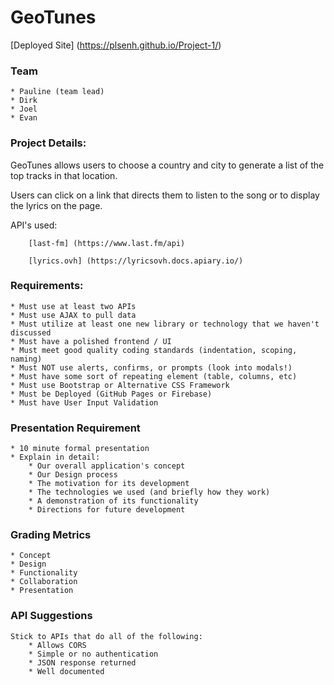 # GeoTunes

[Deployed Site] (https://plsenh.github.io/Project-1/)

### Team

    * Pauline (team lead)
    * Dirk
    * Joel
    * Evan

### Project Details:

GeoTunes allows users to choose a country and city to generate a list of the top tracks in that location.

Users can click on a link that directs them to listen to the song or to display the lyrics on the page.

API's used:

        [last-fm] (https://www.last.fm/api)

        [lyrics.ovh] (https://lyricsovh.docs.apiary.io/)

### Requirements:

    * Must use at least two APIs
    * Must use AJAX to pull data
    * Must utilize at least one new library or technology that we haven't discussed
    * Must have a polished frontend / UI
    * Must meet good quality coding standards (indentation, scoping, naming)
    * Must NOT use alerts, confirms, or prompts (look into modals!)
    * Must have some sort of repeating element (table, columns, etc)
    * Must use Bootstrap or Alternative CSS Framework
    * Must be Deployed (GitHub Pages or Firebase)
    * Must have User Input Validation

### Presentation Requirement

    * 10 minute formal presentation
    * Explain in detail:
        * Our overall application's concept
        * Our Design process
        * The motivation for its development
        * The technologies we used (and briefly how they work)
        * A demonstration of its functionality
        * Directions for future development

### Grading Metrics

    * Concept
    * Design
    * Functionality
    * Collaboration
    * Presentation

### API Suggestions

    Stick to APIs that do all of the following:
        * Allows CORS
        * Simple or no authentication
        * JSON response returned
        * Well documented